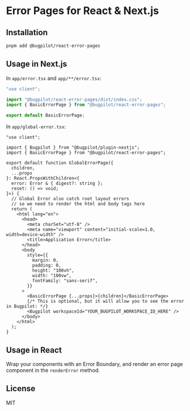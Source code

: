 # Error Pages for React & Next.js

## Installation

```bash
pnpm add @bugpilot/react-error-pages
```

## Usage in Next.js

In `app/error.tsx` and `app/**/error.tsx`:

```jsx
"use client";

import "@bugpilot/react-error-pages/dist/index.css";
import { BasicErrorPage } from "@bugpilot/react-error-pages";

export default BasicErrorPage;
```

In `app/global-error.tsx`:

```tsx
"use client";

import { Bugpilot } from "@bugpilot/plugin-nextjs";
import { BasicErrorPage } from "@bugpilot/react-error-pages";

export default function GlobalErrorPage({
  children,
  ...props
}: React.PropsWithChildren<{
  error: Error & { digest?: string };
  reset: () => void;
}>) {
  // Global Error also catch root layout errors
  // so we need to render the html and body tags here
  return (
    <html lang="en">
      <head>
        <meta charSet="utf-8" />
        <meta name="viewport" content="initial-scale=1.0, width=device-width" />
        <title>Application Error</title>
      </head>
      <body
        style={{
          margin: 0,
          padding: 0,
          height: "100vh",
          width: "100vw",
          fontFamily: "sans-serif",
        }}
      >
        <BasicErrorPage {...props}>{children}</BasicErrorPage>
        {/* This is optional, but it will allow you to see the error in Bugpilot: */}
        <Bugpilot workspaceId="YOUR_BUGPILOT_WORKSPACE_ID_HERE" />
      </body>
    </html>
  );
}
```

## Usage in React

Wrap your components with an Error Boundary, and render an error page component in the `renderError` method.

## License

MIT

